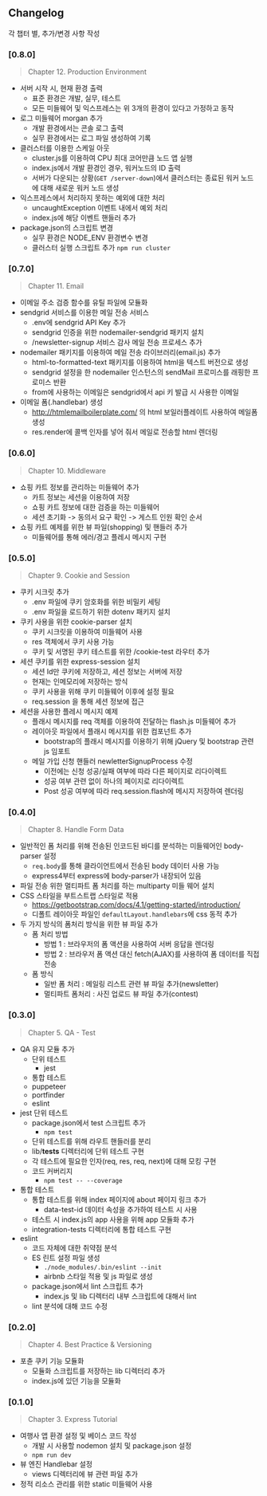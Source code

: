## Changelog

각 챕터 별, 추가/변경 사항 작성

### [0.8.0]

> Chapter 12. Production Environment

- 서버 시작 시, 현재 환경 출력
  - 표준 환경은 개발, 실무, 테스트
  - 모든 미들웨어 및 익스프레스는 위 3개의 환경이 있다고 가정하고 동작
- 로그 미들웨어 morgan 추가
  - 개발 환경에서는 콘솔 로그 출력
  - 실무 환경에서는 로그 파일 생성하여 기록
- 클러스터를 이용한 스케일 아웃
  - cluster.js를 이용하여 CPU 최대 코어만큼 노드 앱 실행
  - index.js에서 개발 환경인 경우, 워커노드의 ID 출력
  - 서버가 다운되는 상황(`GET /server-down`)에서 클러스터는 종료된 워커 노드에 대해 새로운 워커 노드 생성
- 익스프레스에서 처리하지 못하는 예외에 대한 처리
  - uncaughtException 이벤트 내에서 예외 처리
  - index.js에 해당 이벤트 핸들러 추가
- package.json의 스크립트 변경
  - 실무 환경은 NODE_ENV 환경변수 변경
  - 클러스터 실행 스크립트 추가 `npm run cluster`
  

### [0.7.0]

> Chapter 11. Email

- 이메일 주소 검증 함수를 유틸 파일에 모듈화
- sendgrid 서비스를 이용한 메일 전송 서비스
  - .env에 sendgrid API Key 추가
  - sendgrid 인증을 위한 nodemailer-sendgrid 패키지 설치
  - /newsletter-signup 서비스 감사 메일 전송 프로세스 추가
- nodemailer 패키지를 이용하여 메일 전송 라이브러리(email.js) 추가
  - html-to-formatted-text 패키지를 이용하여 html을 텍스트 버전으로 생성
  - sendgrid 설정을 한 nodemailer 인스턴스의 sendMail 프로미스를 래핑한 프로미스 반환
  - from에 사용하는 이메일은 sendgrid에서 api 키 발급 시 사용한 이메일
- 이메일 폼(.handlebar) 생성
  - http://htmlemailboilerplate.com/ 의 html 보일러플레이트 사용하여 메일폼 생성
  - res.render에 콜백 인자를 넣어 줘서 메일로 전송할 html 렌더링


### [0.6.0]

> Chapter 10. Middleware

- 쇼핑 카트 정보를 관리하는 미들웨어 추가
  - 카트 정보는 세션을 이용하여 저장
  - 쇼핑 카트 정보에 대한 검증을 하는 미들웨어
  - 세션 초기화 -> 동의서 요구 확인 -> 게스트 인원 확인 순서
- 쇼핑 카트 예제를 위한 뷰 파일(shopping) 및 핸들러 추가
  - 미들웨어를 통해 에러/경고 플레시 메시지 구현


### [0.5.0]

> Chapter 9. Cookie and Session

- 쿠키 시크릿 추가
  - .env 파일에 쿠키 암호화를 위한 비밀키 세팅
  - .env 파일을 로드하기 위한 dotenv 패키지 설치
- 쿠키 사용을 위한 cookie-parser 설치
  - 쿠키 시크릿을 이용하여 미들웨어 사용
  - res 객체에서 쿠키 사용 가능
  - 쿠키 및 서명된 쿠키 테스트를 위한 /cookie-test 라우터 추가
- 세션 쿠키를 위한 express-session 설치
  - 세션 Id만 쿠키에 저장하고, 세션 정보는 서버에 저장
  - 현재는 인메모리에 저장하는 방식
  - 쿠키 사용을 위해 쿠키 미들웨어 이후에 설정 필요
  - req.session 을 통해 세션 정보에 접근
- 세션을 사용한 플레시 메시지 예제
  - 플래시 메시지를 req 객체를 이용하여 전달하는 flash.js 미들웨어 추가
  - 레이아웃 파일에서 플래시 메시지를 위한 컴포넌트 추가
    - bootstrap의 플래시 메시지를 이용하기 위해 jQuery 및 bootstrap 관련 js 임포트
  - 메일 가입 신청 핸들러 newletterSignupProcess 수정
    - 이전에는 신청 성공/실패 여부에 따라 다른 페이지로 리다이렉트
    - 성공 여부 관련 없이 하나의 페이지로 리다이렉트
    - Post 성공 여부에 따라 req.session.flash에 메시지 저장하여 렌더링


### [0.4.0]

> Chapter 8. Handle Form Data

- 일반적인 폼 처리를 위해 전송된 인코드된 바디를 분석하는 미들웨어인 body-parser 설정
  - `req.body`를 통해 클라이언트에서 전송된 body 데이터 사용 가능
  - express4부터 express에 body-parser가 내장되어 있음
- 파일 전송 위한 멀티파트 폼 처리를 하는 multiparty 미들 웨어 설치
- CSS 스타일을 부트스트랩 스타일로 적용
  - https://getbootstrap.com/docs/4.1/getting-started/introduction/
  - 디폴트 레이아웃 파일인 `defaultLayout.handlebars`에 css 동적 추가
- 두 가지 방식의 폼처리 방식을 위한 뷰 파일 추가
  - 폼 처리 방법
    - 방법 1 : 브라우저의 폼 액션을 사용하여 서버 응답을 렌더링
    - 방법 2 : 브라우저 폼 액션 대신 fetch(AJAX)를 사용하여 폼 데이터를 직접 전송
  - 폼 방식 
    - 일반 폼 처리 : 메일링 리스트 관련 뷰 파일 추가(newsletter)
    - 멀티파트 폼처리 : 사진 업로드 뷰 파일 추가(contest)

  
### [0.3.0]

> Chapter 5. QA - Test

- QA 유지 모듈 추가
  - 단위 테스트
    - jest 
  - 통합 테스트
   - puppeteer
   - portfinder
  - eslint
- jest 단위 테스트
  - package.json에서 test 스크립트 추가
    - `npm test`
  - 단위 테스트를 위해 라우트 핸들러를 분리
  - lib/__tests__ 디렉터리에 단위 테스트 구현
  - 각 테스트에 필요한 인자(req, res, req, next)에 대해 모킹 구현
  - 코드 커버리지
    - `npm test -- --coverage`
- 통합 테스트
  - 통합 테스트를 위해 index 페이지에 about 페이지 링크 추가
    - data-test-id 데이터 속성을 추가하여 테스트 시 사용
  - 테스트 시 index.js의 app 사용을 위해 app 모듈화 추가
  - integration-tests 디렉터리에 통합 테스트 구현
- eslint
  - 코드 자체에 대한 취약점 분석
  - ES 린트 설정 파일 생성
    - `./node_modules/.bin/eslint --init`
    - airbnb 스타일 적용 및 js 파일로 생성
  - package.json에서 lint 스크립트 추가
    - index.js 및 lib 디렉터리 내부 스크립트에 대해서 lint
  - lint 분석에 대해 코드 수정

### [0.2.0]

> Chapter 4. Best Practice & Versioning

- 포츈 쿠키 기능 모듈화
  - 모듈화 스크립트를 저장하는 lib 디렉터리 추가
  - index.js에 있던 기능을 모듈화

### [0.1.0]

> Chapter 3. Express Tutorial

- 여행사 앱 환경 설정 및 베이스 코드 작성
  - 개발 시 사용할 nodemon 설치 및 package.json 설정
  - `npm run dev`
- 뷰 엔진 Handlebar 설정
  - views 디렉터리에 뷰 관련 파일 추가
- 정적 리소스 관리를 위한 static 미들웨어 사용
